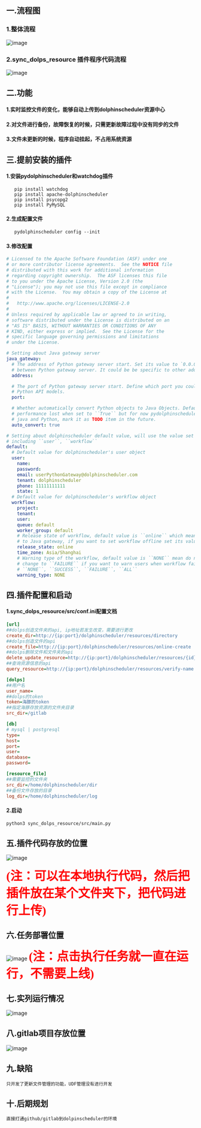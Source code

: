 ## 一.流程图
### 1.整体流程
 ![image](image/流程图2.png)
### 2.sync_dolps_resource 插件程序代码流程
 ![image](image/流程图.png)
## 二.功能
#### 1.实时监控文件的变化，能够自动上传到dolphinscheduler资源中心
#### 2.对文件进行备份，故障恢复的时候，只需更新故障过程中没有同步的文件
#### 3.文件未更新的时候，程序自动挂起，不占用系统资源
## 三.提前安装的插件
#### 1.安装pydolphinscheduler和watchdog插件
       pip install watchdog
       pip install apache-dolphinscheduler
       pip install psycopg2
       pip install PyMySQL
#### 2.生成配置文件
       pydolphinscheduler config --init
#### 3.修改配置
```yaml
# Licensed to the Apache Software Foundation (ASF) under one
# or more contributor license agreements.  See the NOTICE file
# distributed with this work for additional information
# regarding copyright ownership.  The ASF licenses this file
# to you under the Apache License, Version 2.0 (the
# "License"); you may not use this file except in compliance
# with the License.  You may obtain a copy of the License at
#
#   http://www.apache.org/licenses/LICENSE-2.0
#
# Unless required by applicable law or agreed to in writing,
# software distributed under the License is distributed on an
# "AS IS" BASIS, WITHOUT WARRANTIES OR CONDITIONS OF ANY
# KIND, either express or implied.  See the License for the
# specific language governing permissions and limitations
# under the License.

# Setting about Java gateway server
java_gateway:
  # The address of Python gateway server start. Set its value to `0.0.0.0` if your Python API run in different
  # between Python gateway server. It could be be specific to other address like `127.0.0.1` or `localhost`
  address: 

  # The port of Python gateway server start. Define which port you could connect to Python gateway server from
  # Python API models.
  port: 

  # Whether automatically convert Python objects to Java Objects. Default value is ``True``. There is some
  # performance lost when set to ``True`` but for now pydolphinscheduler do not handle the convert issue between
  # java and Python, mark it as TODO item in the future.
  auto_convert: true

# Setting about dolphinscheduler default value, will use the value set below if property do not set, which
# including ``user``, ``workflow`` 
default:
  # Default value for dolphinscheduler's user object
  user:
    name: 
    password: 
    email: userPythonGateway@dolphinscheduler.com
    tenant: dolphinscheduler
    phone: 11111111111
    state: 1
  # Default value for dolphinscheduler's workflow object
  workflow:
    project: 
    tenant: 
    user: 
    queue: default
    worker_group: default
    # Release state of workflow, default value is ``online`` which mean setting workflow online when it submits
    # to Java gateway, if you want to set workflow offline set its value to ``offline``
    release_state: online
    time_zone: Asia/Shanghai
    # Warning type of the workflow, default value is ``NONE`` mean do not warn user in any cases of workflow state,
    # change to ``FAILURE`` if you want to warn users when workflow failed. All available enum value are
    # ``NONE``, ``SUCCESS``, ``FAILURE``, ``ALL`` 
    warning_type: NONE
```

## 四.插件配置和启动
#### 1.sync_dolps_resource/src/conf.ini配置文档
```ini
[url]
##dolps创造文件夹的api, ip地址若发生改变，需要进行更改
create_dir=http://{ip:port}/dolphinscheduler/resources/directory
##dolps创造文件的api
create_file=http://{ip:port}/dolphinscheduler/resources/online-create
##dolps删除文件和文件夹的api
delete_update_resource=http://{ip:port}/dolphinscheduler/resources/{id}
##查询资源信息的api
query_resource=http://{ip:port}/dolphinscheduler/resources/verify-name

[dolps]
##用户名
user_name=
##dolps的token
token=海豚的token
##指定海豚存放资源的文件夹目录
src_dir=/gitlab

[db]
# mysql | postgresql 
type=
host=
port=
user=
database=
password=

[resource_file]
##需要监控的文件夹
src_dir=/home/dolphinscheduler/dir
##备份文件存放的目录
log_dir=/home/dolphinscheduler/log
```
#### 2.启动
    python3 sync_dolps_resource/src/main.py
## 五.插件代码存放的位置
 ![image](image/sync_program_dolps.png)
 
<font face='仿宋' color=red size=6><b>(注：可以在本地执行代码，然后把插件放在某个文件夹下，把代码进行上传)</b></font>
## 六.任务部署位置
 ![image](image/workflow.png)
 <font face='仿宋' color=red size=6><b>(注：点击执行任务就一直在运行，不需要上线)</b></font>
## 七.实列运行情况
 ![image](image/example.png)
## 八.gitlab项目存放位置
 ![image](image/项目资源中心.png)
## 九.缺陷
    只开发了更新文件管理的功能，UDF管理没有进行开发
## 十.后期规划
    直接打通github/gitlab到dolpinscheduler的环境

